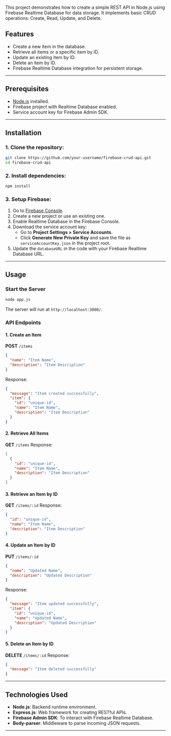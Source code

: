 This project demonstrates how to create a simple REST API in Node.js using Firebase Realtime Database for data storage. It implements basic CRUD operations: Create, Read, Update, and Delete.

## Features

- Create a new item in the database.
- Retrieve all items or a specific item by ID.
- Update an existing item by ID.
- Delete an item by ID.
- Firebase Realtime Database integration for persistent storage.

---

## Prerequisites

- [Node.js](https://nodejs.org/) installed.
- Firebase project with Realtime Database enabled.
- Service account key for Firebase Admin SDK.

---

## Installation

### 1. Clone the repository:

```bash
git clone https://github.com/your-username/firebase-crud-api.git
cd firebase-crud-api
```

### 2. Install dependencies:

```bash
npm install
```

### 3. Setup Firebase:

1. Go to [Firebase Console](https://console.firebase.google.com/).
2. Create a new project or use an existing one.
3. Enable Realtime Database in the Firebase Console.
4. Download the service account key:
   - Go to **Project Settings > Service Accounts**.
   - Click **Generate New Private Key** and save the file as `serviceAccountKey.json` in the project root.
5. Update the `databaseURL` in the code with your Firebase Realtime Database URL.

---

## Usage

### Start the Server

```bash
node app.js
```

The server will run at `http://localhost:3000/`.

### API Endpoints

#### 1. Create an Item

**POST** `/items`

```json
{
  "name": "Item Name",
  "description": "Item Description"
}
```

Response:

```json
{
  "message": "Item created successfully",
  "item": {
    "id": "unique-id",
    "name": "Item Name",
    "description": "Item Description"
  }
}
```

#### 2. Retrieve All Items

**GET** `/items`
Response:

```json
[
  {
    "id": "unique-id",
    "name": "Item Name",
    "description": "Item Description"
  }
]
```

#### 3. Retrieve an Item by ID

**GET** `/items/:id`
Response:

```json
{
  "id": "unique-id",
  "name": "Item Name",
  "description": "Item Description"
}
```

#### 4. Update an Item by ID

**PUT** `/items/:id`

```json
{
  "name": "Updated Name",
  "description": "Updated Description"
}
```

Response:

```json
{
  "message": "Item updated successfully",
  "item": {
    "id": "unique-id",
    "name": "Updated Name",
    "description": "Updated Description"
  }
}
```

#### 5. Delete an Item by ID

**DELETE** `/items/:id`
Response:

```json
{
  "message": "Item deleted successfully"
}
```

---

## Technologies Used

- **Node.js**: Backend runtime environment.
- **Express.js**: Web framework for creating RESTful APIs.
- **Firebase Admin SDK**: To interact with Firebase Realtime Database.
- **Body-parser**: Middleware to parse incoming JSON requests.

---
